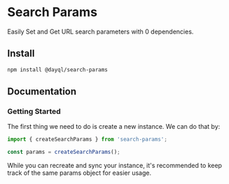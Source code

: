 # Search Params

Easily Set and Get URL search parameters with 0 dependencies.

## Install

```bash
npm install @dayql/search-params
```

## Documentation

### Getting Started

The first thing we need to do is create a new instance. We can do that by:

```javascript
import { createSearchParams } from 'search-params';

const params = createSearchParams();
```

While you can recreate and sync your instance, it's recommended to keep track of the same params object for easier usage.
